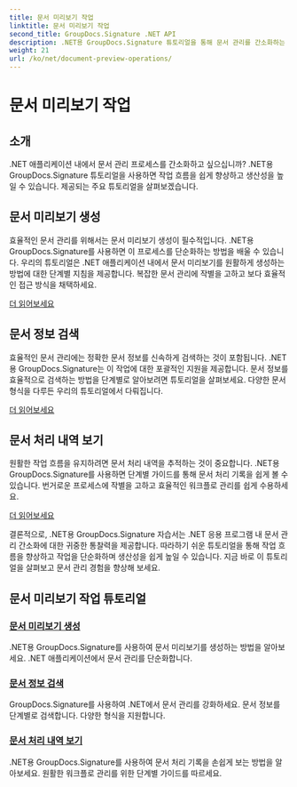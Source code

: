 ```yaml
---
title: 문서 미리보기 작업
linktitle: 문서 미리보기 작업
second_title: GroupDocs.Signature .NET API
description: .NET용 GroupDocs.Signature 튜토리얼을 통해 문서 관리를 간소화하는 방법을 알아보세요. 작업을 단순화하고 작업 흐름을 개선하며 생산성을 손쉽게 향상시키세요.
weight: 21
url: /ko/net/document-preview-operations/
---
```


# 문서 미리보기 작업

## 소개

.NET 애플리케이션 내에서 문서 관리 프로세스를 간소화하고 싶으십니까? .NET용 GroupDocs.Signature 튜토리얼을 사용하면 작업 흐름을 쉽게 향상하고 생산성을 높일 수 있습니다. 제공되는 주요 튜토리얼을 살펴보겠습니다.

## 문서 미리보기 생성

효율적인 문서 관리를 위해서는 문서 미리보기 생성이 필수적입니다. .NET용 GroupDocs.Signature를 사용하면 이 프로세스를 단순화하는 방법을 배울 수 있습니다. 우리의 튜토리얼은 .NET 애플리케이션 내에서 문서 미리보기를 원활하게 생성하는 방법에 대한 단계별 지침을 제공합니다. 복잡한 문서 관리에 작별을 고하고 보다 효율적인 접근 방식을 채택하세요.

[더 읽어보세요](./generate-document-preview/)

## 문서 정보 검색

효율적인 문서 관리에는 정확한 문서 정보를 신속하게 검색하는 것이 포함됩니다. .NET용 GroupDocs.Signature는 이 작업에 대한 포괄적인 지원을 제공합니다. 문서 정보를 효율적으로 검색하는 방법을 단계별로 알아보려면 튜토리얼을 살펴보세요. 다양한 문서 형식을 다루든 우리의 튜토리얼에서 다뤄집니다.

[더 읽어보세요](./retrieve-document-information/)

## 문서 처리 내역 보기

원활한 작업 흐름을 유지하려면 문서 처리 내역을 추적하는 것이 중요합니다. .NET용 GroupDocs.Signature를 사용하면 단계별 가이드를 통해 문서 처리 기록을 쉽게 볼 수 있습니다. 번거로운 프로세스에 작별을 고하고 효율적인 워크플로 관리를 쉽게 수용하세요.

[더 읽어보세요](./view-document-processing-history/)

결론적으로, .NET용 GroupDocs.Signature 자습서는 .NET 응용 프로그램 내 문서 관리 간소화에 대한 귀중한 통찰력을 제공합니다. 따라하기 쉬운 튜토리얼을 통해 작업 흐름을 향상하고 작업을 단순화하며 생산성을 쉽게 높일 수 있습니다. 지금 바로 이 튜토리얼을 살펴보고 문서 관리 경험을 향상해 보세요.
## 문서 미리보기 작업 튜토리얼
### [문서 미리보기 생성](./generate-document-preview/)
.NET용 GroupDocs.Signature를 사용하여 문서 미리보기를 생성하는 방법을 알아보세요. .NET 애플리케이션에서 문서 관리를 단순화합니다.
### [문서 정보 검색](./retrieve-document-information/)
GroupDocs.Signature를 사용하여 .NET에서 문서 관리를 강화하세요. 문서 정보를 단계별로 검색합니다. 다양한 형식을 지원합니다.
### [문서 처리 내역 보기](./view-document-processing-history/)
.NET용 GroupDocs.Signature를 사용하여 문서 처리 기록을 손쉽게 보는 방법을 알아보세요. 원활한 워크플로 관리를 위한 단계별 가이드를 따르세요.